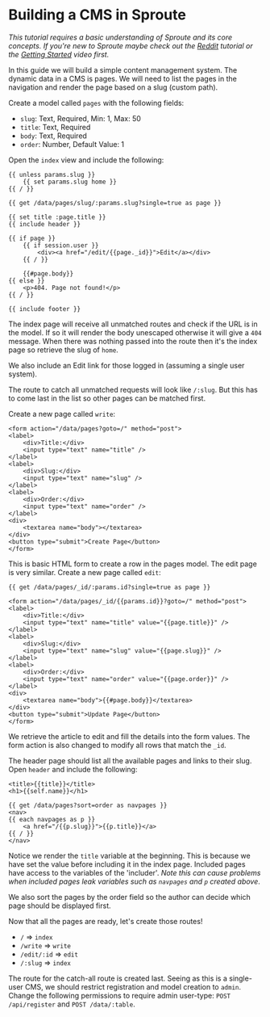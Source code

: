 # Building a CMS in Sproute

*This tutorial requires a basic understanding of Sproute and its core concepts. If you're new to Sproute maybe check out the [Reddit](/docs/reddit) tutorial or the [Getting Started](/getting-started) video first.*

In this guide we will build a simple content management system. The dynamic data in a CMS is pages. We will need to list the pages in the navigation and render the page based on a slug (custom path).

Create a model called `pages` with the following fields:

- `slug`: Text, Required, Min: 1, Max: 50
- `title`: Text, Required
- `body`: Text, Required
- `order`: Number, Default Value: 1

Open the `index` view and include the following:

~~~
{{ unless params.slug }}
	{{ set params.slug home }}
{{ / }}

{{ get /data/pages/slug/:params.slug?single=true as page }}

{{ set title :page.title }}
{{ include header }}

{{ if page }}
	{{ if session.user }}
    	<div><a href="/edit/{{page._id}}">Edit</a></div>
    {{ / }}
    
	{{#page.body}}
{{ else }}
	<p>404. Page not found!</p>
{{ / }}

{{ include footer }}
~~~

The index page will receive all unmatched routes and check if the URL is in the model. If so it will render the body unescaped otherwise it will give a `404` message. When there was nothing passed into the route then it's the index page so retrieve the slug of `home`.

We also include an Edit link for those logged in (assuming a single user system).

The route to catch all unmatched requests will look like `/:slug`. But this has to come last in the list so other pages can be matched first.

Create a new page called `write`:

~~~
<form action="/data/pages?goto=/" method="post">
<label>
    <div>Title:</div>
    <input type="text" name="title" />
</label>
<label>
    <div>Slug:</div>
    <input type="text" name="slug" />
</label>
<label>
    <div>Order:</div>
    <input type="text" name="order" />
</label>
<div>
    <textarea name="body"></textarea>
</div>
<button type="submit">Create Page</button>
</form>
~~~

This is basic HTML form to create a row in the pages model. The edit page is very similar. Create a new page called `edit`:

~~~
{{ get /data/pages/_id/:params.id?single=true as page }}

<form action="/data/pages/_id/{{params.id}}?goto=/" method="post">
<label>
    <div>Title:</div>
    <input type="text" name="title" value="{{page.title}}" />
</label>
<label>
    <div>Slug:</div>
    <input type="text" name="slug" value="{{page.slug}}" />
</label>
<label>
    <div>Order:</div>
    <input type="text" name="order" value="{{page.order}}" />
</label>
<div>
    <textarea name="body">{{#page.body}}</textarea>
</div>
<button type="submit">Update Page</button>
</form>
~~~

We retrieve the article to edit and fill the details into the form values. The form action is also changed to modify all rows that match the `_id`.

The header page should list all the available pages and links to their slug. Open `header` and include the following:

~~~
<title>{{title}}</title>
<h1>{{self.name}}</h1>

{{ get /data/pages?sort=order as navpages }}
<nav>
{{ each navpages as p }}
    <a href="/{{p.slug}}">{{p.title}}</a>
{{ / }}
</nav>
~~~

Notice we render the `title` variable at the beginning. This is because we have set the value before including it in the index page. Included pages have access to the variables of the 'includer'. *Note this can cause problems when included pages leak variables such as `navpages` and `p` created above*.

We also sort the pages by the order field so the author can decide which page should be displayed first.

Now that all the pages are ready, let's create those routes!

- `/` => `index`
- `/write` => `write`
- `/edit/:id` => `edit`
- `/:slug` => `index`

The route for the catch-all route is created last. Seeing as this is a single-user CMS, we should restrict registration and model creation to `admin`. Change the following permissions to require admin user-type: `POST /api/register` and `POST /data/:table`.